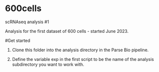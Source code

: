 # 600cells
scRNAseq analysis #1

Analysis for the first dataset of 600 cells - started June 2023.

#Get started

1. Clone this folder into the analysis directory in the Parse Bio pipeline.

2. Define the variable exp in the first script to be the name of the analysis subdirectory you want to work with.
